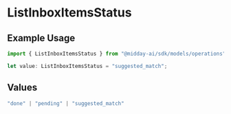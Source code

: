 # ListInboxItemsStatus

## Example Usage

```typescript
import { ListInboxItemsStatus } from "@midday-ai/sdk/models/operations";

let value: ListInboxItemsStatus = "suggested_match";
```

## Values

```typescript
"done" | "pending" | "suggested_match"
```